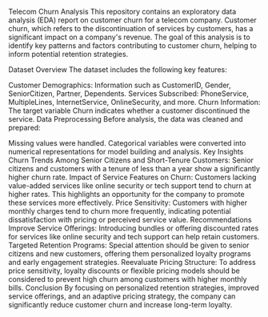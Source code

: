 Telecom Churn Analysis
This repository contains an exploratory data analysis (EDA) report on customer churn for a telecom company. Customer churn, which refers to the discontinuation of services by customers, has a significant impact on a company's revenue. The goal of this analysis is to identify key patterns and factors contributing to customer churn, helping to inform potential retention strategies.

Dataset Overview
The dataset includes the following key features:

Customer Demographics: Information such as CustomerID, Gender, SeniorCitizen, Partner, Dependents.
Services Subscribed: PhoneService, MultipleLines, InternetService, OnlineSecurity, and more.
Churn Information: The target variable Churn indicates whether a customer discontinued the service.
Data Preprocessing
Before analysis, the data was cleaned and prepared:

Missing values were handled.
Categorical variables were converted into numerical representations for model building and analysis.
Key Insights
Churn Trends Among Senior Citizens and Short-Tenure Customers:
Senior citizens and customers with a tenure of less than a year show a significantly higher churn rate.
Impact of Service Features on Churn:
Customers lacking value-added services like online security or tech support tend to churn at higher rates. This highlights an opportunity for the company to promote these services more effectively.
Price Sensitivity:
Customers with higher monthly charges tend to churn more frequently, indicating potential dissatisfaction with pricing or perceived service value.
Recommendations
Improve Service Offerings: Introducing bundles or offering discounted rates for services like online security and tech support can help retain customers.
Targeted Retention Programs: Special attention should be given to senior citizens and new customers, offering them personalized loyalty programs and early engagement strategies.
Reevaluate Pricing Structure: To address price sensitivity, loyalty discounts or flexible pricing models should be considered to prevent high churn among customers with higher monthly bills.
Conclusion
By focusing on personalized retention strategies, improved service offerings, and an adaptive pricing strategy, the company can significantly reduce customer churn and increase long-term loyalty.
